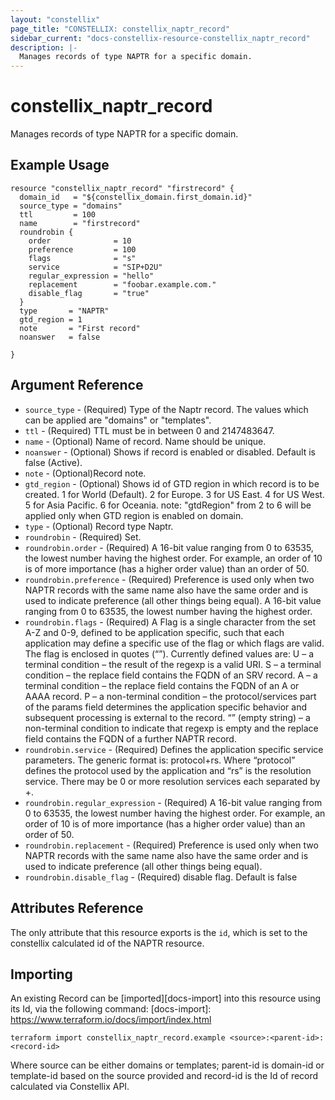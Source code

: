 ```yaml
---
layout: "constellix"
page_title: "CONSTELLIX: constellix_naptr_record"
sidebar_current: "docs-constellix-resource-constellix_naptr_record"
description: |-
  Manages records of type NAPTR for a specific domain.
---
```


# constellix_naptr_record
 Manages records of type NAPTR for a specific domain.

## Example Usage ##

```hcl
resource "constellix_naptr_record" "firstrecord" {
  domain_id   = "${constellix_domain.first_domain.id}"
  source_type = "domains"
  ttl         = 100
  name        = "firstrecord"
  roundrobin {
    order              = 10
    preference         = 100
    flags              = "s"
    service            = "SIP+D2U"
    regular_expression = "hello"
    replacement        = "foobar.example.com."
    disable_flag       = "true"
  }
  type       = "NAPTR"
  gtd_region = 1
  note       = "First record"
  noanswer   = false

}

```

## Argument Reference ##
* `source_type` - (Required) Type of the Naptr record. The values which can be applied are "domains" or "templates".
* `ttl` - (Required) TTL must be in between 0 and 2147483647.
* `name` - (Optional) Name of record. Name should be unique.
* `noanswer` - (Optional) Shows if record is enabled or disabled. Default is false (Active).
* `note` - (Optional)Record note.
* `gtd_region` - (Optional) Shows id of GTD region in which record is to be created. 1 for World (Default). 2 for Europe. 3 for US East. 4 for US West. 5 for Asia Pacific. 6 for Oceania. note: "gtdRegion" from 2 to 6 will be applied only when GTD region is enabled on domain.
* `type` - (Optional) Record type Naptr.
* `roundrobin` - (Required) Set.
* `roundrobin.order` - (Required) A 16-bit value ranging from 0 to 63535, the lowest number having the highest order. For example, an order of 10 is of more importance (has a higher order value) than an order of 50.
* `roundrobin.preference` - (Required) Preference is used only when two NAPTR records with the same name also have the same order and is used to indicate preference (all other things being equal). A 16-bit value ranging from 0 to 63535, the lowest number having the highest order.
* `roundrobin.flags` - (Required) A Flag is a single character from the set A-Z and 0-9, defined to be application specific, such that each application may define a specific use of the flag or which flags are valid. The flag is enclosed in quotes (“”). Currently defined values are: 
U – a terminal condition – the result of the regexp is a valid URI.
S – a terminal condition – the replace field contains the FQDN of an SRV record.
A – a terminal condition – the replace field contains the FQDN of an A or AAAA record.
P – a non-terminal condition – the protocol/services part of the params field determines the application specific behavior and subsequent processing is external to the record.
“” (empty string) – a non-terminal condition to indicate that regexp is empty and the replace field contains the FQDN of a further NAPTR record.
* `roundrobin.service` - (Required) Defines the application specific service parameters. The generic format is: protocol+rs. Where “protocol” defines the protocol used by the application and “rs” is the resolution service. There may be 0 or more resolution services each separated by +.
* `roundrobin.regular_expression` - (Required) A 16-bit value ranging from 0 to 63535, the lowest number having the highest order. For example, an order of 10 is of more importance (has a higher order value) than an order of 50.
* `roundrobin.replacement` - (Required) Preference is used only when two NAPTR records with the same name also have the same order and is used to indicate preference (all other things being equal).
* `roundrobin.disable_flag` - (Required) disable flag. Default is false

## Attributes Reference
The only attribute that this resource exports is the `id`, which is set to the constellix calculated id of the NAPTR resource.

## Importing ##

An existing Record can be [imported][docs-import] into this resource using its Id, via the following command:
[docs-import]: https://www.terraform.io/docs/import/index.html


```
terraform import constellix_naptr_record.example <source>:<parent-id>:<record-id>
```

Where source can be either domains or templates; parent-id is domain-id or template-id based on the source provided and record-id is the Id of record calculated via Constellix API.